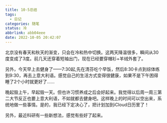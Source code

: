 ```yaml
---
title: 10-5总结
tags:
  - 日记
categories: 随笔
status: 冷
abbrlink: abb04eee
date: 2022-10-05 20:42:07
---
```


北京没有春天和秋天的渐变，只会在冷和热中切换。这两天降温很多，瞬间从30度变成了3度。前几天还穿着短袖出门，现在已经要穿帽衫+羊绒外套了。

<!-- more -->

另外，今天早上去健身了——7:30起,先在清芬吃个早饭，然后8:30卡点到综体练到9:30，再去上意大利语。感觉自己的生活方式变得很健康，如果不是下午困得睡了2个小时就更好了……

晚起毁上午，早起毁一天。但也许习惯养成之后会好起来。我觉得以后周一周三第二大节反正也要上意大利语，不如就都去健身吧。这样晚上的时间可以空出来，系统地做一些事情。是的，我已经下定决心了，把计划加到iCloud日历里了！

另外，最近科研有一些新想法，感觉有些好了起来。

